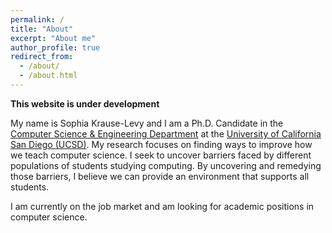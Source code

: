 ```yaml
---
permalink: /
title: "About"
excerpt: "About me"
author_profile: true
redirect_from: 
  - /about/
  - /about.html
---
```

<b>This website is under development</b>

My name is Sophia Krause-Levy and I am a Ph.D. Candidate in the <a href="https://cse.ucsd.edu/" target="_blank">Computer Science & Engineering Department</a> at the <a href="https://ucsd.edu/" target="_blank">University of California San Diego (UCSD)</a>. My research focuses on finding ways to improve how we teach computer science. I seek to uncover barriers faced by different populations of students studying computing. By uncovering and remedying those barriers, I believe we can provide an environment that supports all students.

I am currently on the job market and am looking for academic positions in computer science.